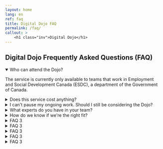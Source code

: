 ```yaml
---
layout: home
lang: en
ref: faq
title: Digital Dojo FAQ
permalink: /faq/
callout: >
    <h1 class="inv">Digital Dojo</h1>
---
```


## Digital Dojo Frequently Asked Questions (FAQ)

<details open>
  <summary>Who can attend the Dojo?</summary>
  <div class="faq__content">
    <p>The service is currently only available to teams that work in Employment and Social Development Canada (ESDC), a department of the Government of Canada. </p>
  </div>
</details>
<details>
  <summary>Does this service cost anything?</summary>
  <div class="faq__content">
    <p>No. Our coaches , facilitators and Dojo staff salaries are all covered under our service's budget, as it helps the department meet its modernization goals.
The only investment you need to consider is your team's time spent in the Dojo.</p>
  </div>
</details>
<details>
  <summary>I can't pause my ongoing work. Should I still be considering the Dojo?</summary>
  <div class="faq__content">
    <p>You will not need to completely pause your ongoing deliverables while in the Dojo. It's true that time will be spent on learning and readjusting how you work as a team, but you will come into the Dojo with work to complete as you practice new ways of working.</p>

    <p>Teams that feel they are too busy to include continuous improvement in their cycles are actually a good fit for the Dojo! It tells us that we could help with prioritizing, organizing work, reducing dependencies and achieving a sustainable work pace through focus.</p>

    <p>We have found that teams that invest some time to improve how they work are able to be more efficient moving forward. A good investment!</p>
  </div>
</details>
<details>
  <summary>What experts do you have in your team?</summary>
  <div class="faq__content">
    <p>Our team of coaches and Dojo staff are full time employees of the public service. Most of us have 10+ years in development and applying agile best practices in a government context.</p>
      
    <p>We are also very lucky to have a full time UI/UX resource on the team, a technical advisor very familiar with the IT processes in the department, and apprentices that bring new ideas to the table.</p>
      
    <p>We recognize that we are not experts in all subject matters and technologies, which is why our staffing strategy includes partnerships, micro-missions and seeking out experts in other branches/departments/government levels.</p>

    <p>We will be honest with you about what we feel comfortable coaching ourselves, and when we feel we need to bring in outside help.</p>
  </div>
</details>
<details>
  <summary>How do we know if we're the right fit?</summary>
  <div class="faq__content">
    <p>Unsure if the Dojo is the place for you and your team? Visit our <a href="{{ site.data.i18n[page.lang].learn_url | default: site.data.i18n.en.learn_url }}" aria-label="{{ site.data.i18n[page.lang].learn | default: site.data.i18n.en.learn }}\">Learn more</a> page where you can view our Digital Dojo deck that outlines all you need to know before entering the Dojo. Or take a moment to watch our Digital Dojo Experience video which explains a team’s journey through all the stages of the Dojo.<p>

    <p>Want to get in touch and learn more on a personal level? Meet the team! Schedule a team meet with our Dojo crew by filling out the form on our website. We look forward to meeting you!</p>
  </div>
</details>
<details>
  <summary>FAQ 3</summary>
  <div class="faq__content">
    <p>Answer 3</p>
  </div>
</details>
<details>
  <summary>FAQ 3</summary>
  <div class="faq__content">
    <p>Answer 3</p>
  </div>
</details>
<details>
  <summary>FAQ 3</summary>
  <div class="faq__content">
    <p>Answer 3</p>
  </div>
</details>
<details>
  <summary>FAQ 3</summary>
  <div class="faq__content">
    <p>Answer 3</p>
  </div>
</details>
<details>
  <summary>FAQ 3</summary>
  <div class="faq__content">
    <p>Answer 3</p>
  </div>
</details>
